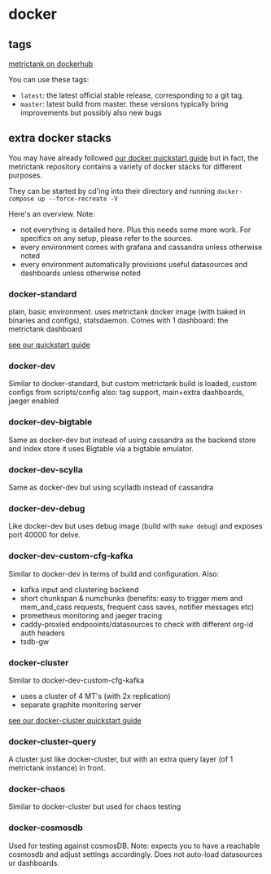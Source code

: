 # docker

## tags

[metrictank on dockerhub](https://hub.docker.com/r/grafana/metrictank/)

You can use these tags:

* `latest`: the latest official stable release, corresponding to a git tag.
* `master`: latest build from master. these versions typically bring improvements but possibly also new bugs

## extra docker stacks

You may have already followed [our docker quickstart guide](https://github.com/grafana/metrictank/blob/master/docs/quick-start-docker.md) but in fact,
the metrictank repository contains a variety of docker stacks for different purposes.

They can be started by cd'ing into their directory and running `docker-compose up --force-recreate -V`

Here's an overview.
Note:
* not everything is detailed here. Plus this needs some more work.  For specifics on any setup, please refer to the sources.
* every environment comes with grafana and cassandra unless otherwise noted
* every environment automatically provisions useful datasources and dashboards unless otherwise noted

### docker-standard

plain, basic environment.
uses metrictank docker image (with baked in binaries and configs), statsdaemon.
Comes with 1 dashboard: the metrictank dashboard

[see our quickstart guide](https://github.com/grafana/metrictank/blob/master/docs/quick-start-docker.md)

### docker-dev

Similar to docker-standard, but custom metrictank build is loaded, custom configs from scripts/config
also: tag support, main+extra dashboards, jaeger enabled

### docker-dev-bigtable

Same as docker-dev but instead of using cassandra as the backend store and index store it uses Bigtable via a bigtable emulator.

### docker-dev-scylla

Same as docker-dev but using scylladb instead of cassandra

### docker-dev-debug

Like docker-dev but uses debug image (build with `make debug`) and exposes port 40000 for delve.

### docker-dev-custom-cfg-kafka

Similar to docker-dev in terms of build and configuration.
Also:
* kafka input and clustering backend
* short chunkspan & numchunks 
  (benefits: easy to trigger mem and mem_and_cass requests, frequent cass saves, notifier messages etc)
* prometheus monitoring and jaeger tracing
* caddy-proxied endpooints/datasources to check with different org-id auth headers
* tsdb-gw

### docker-cluster

Similar to docker-dev-custom-cfg-kafka

* uses a cluster of 4 MT's (with 2x replication)
* separate graphite monitoring server

[see our docker-cluster quickstart guide](https://github.com/grafana/metrictank/blob/master/docs/quick-start-docker-cluster.md)

### docker-cluster-query

A cluster just like docker-cluster, but with an extra query layer (of 1 metrictank instance) in front.

### docker-chaos

Similar to docker-cluster but used for chaos testing


### docker-cosmosdb

Used for testing against cosmosDB. Note: expects you to have a reachable cosmosdb and adjust settings accordingly.
Does not auto-load datasources or dashboards.
